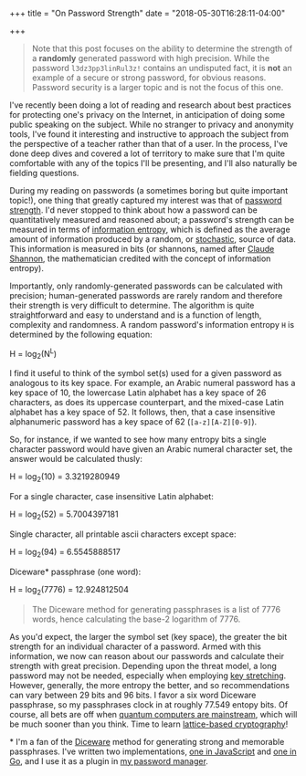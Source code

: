+++
title = "On Password Strength"
date = "2018-05-30T16:28:11-04:00"

+++

> Note that this post focuses on the ability to determine the strength of a **randomly** generated password with high precision.  While the password `l3dz3pp3linRul3z!` contains an undisputed fact, it is **not** an example of a secure or strong password, for obvious reasons.  Password security is a larger topic and is not the focus of this one.

I've recently been doing a lot of reading and research about best practices for protecting one's privacy on the Internet, in anticipation of doing some public speaking on the subject.  While no stranger to privacy and anonymity tools, I've found it interesting and instructive to approach the subject from the perspective of a teacher rather than that of a user.  In the process, I've done deep dives and covered a lot of territory to make sure that I'm quite comfortable with any of the topics I'll be presenting, and I'll also naturally be fielding questions.

During my reading on passwords (a sometimes boring but quite important topic!), one thing that greatly captured my interest was that of [password strength].  I'd never stopped to think about how a password can be quantitatively measured and reasoned about; a password's strength can be measured in terms of [information entropy], which is defined as the average amount of information produced by a random, or [stochastic], source of data.  This information is measured in bits (or shannons, named after [Claude Shannon], the mathematician credited with the concept of information entropy).

Importantly, only randomly-generated passwords can be calculated with precision; human-generated passwords are rarely random and therefore their strength is very difficult to determine.  The algorithm is quite straightforward and easy to understand and is a function of length, complexity and randomness.  A random password's information entropy `H` is determined by the following equation:

H = log<sub>2</sub>(N<sup>L</sup>)

I find it useful to think of the symbol set(s) used for a given password as analogous to its key space.  For example, an Arabic numeral password has a key space of 10, the lowercase Latin alphabet has a key space of 26 characters, as does its uppercase counterpart, and the mixed-case Latin alphabet has a key space of 52.  It follows, then, that a case insensitive alphanumeric password has a key space of 62 (`[a-z][A-Z][0-9]`).

So, for instance, if we wanted to see how many entropy bits a single character password would have given an Arabic numeral character set, the answer would be calculated thusly:

H = log<sub>2</sub>(10) = 3.3219280949

For a single character, case insensitive Latin alphabet:

H = log<sub>2</sub>(52) = 5.7004397181

Single character, all printable ascii characters except space:

H = log<sub>2</sub>(94) = 6.5545888517

Diceware\* passphrase (one word):

H = log<sub>2</sub>(7776) = 12.924812504

> The Diceware method for generating passphrases is a list of 7776 words, hence calculating the base-2 logarithm of 7776.

As you'd expect, the larger the symbol set (key space), the greater the bit strength for an individual character of a password.  Armed with this information, we now can reason about our passwords and calculate their strength with great precision.  Depending upon the threat model, a long password may not be needed, especially when employing [key stretching].  However, generally, the more entropy the better, and so recommendations can vary between 29 bits and 96 bits.  I favor a six word Diceware passphrase, so my passphrases clock in at roughly 77.549 entopy bits.  Of course, all bets are off when [quantum computers are mainstream], which will be much sooner than you think.  Time to learn [lattice-based cryptography]!

\* I'm a fan of the [Diceware] method for generating strong and memorable passphrases.  I've written two implementations, [one in JavaScript] and [one in Go], and I use it as a plugin in [my password manager].

[password strength]: https://en.wikipedia.org/wiki/Password_strength
[information entropy]: https://en.wikipedia.org/wiki/Information_entropy
[stochastic]: https://en.wikipedia.org/wiki/Stochastic
[Claude Shannon]: https://en.wikipedia.org/wiki/Claude_Shannon
[base-2 logarithm]: https://en.wikipedia.org/wiki/Binary_logarithm
[key stretching]: https://en.wikipedia.org/wiki/Key_stretching
[quantum computers are mainstream]: https://www.cnbc.com/2018/03/30/ibm-sees-quantum-computing-going-mainstream-within-five-years.html
[lattice-based cryptography]: https://en.wikipedia.org/wiki/Lattice-based_cryptography
[Diceware]: https://en.wikipedia.org/wiki/Diceware
[one in JavaScript]: https://github.com/btoll/onf-diceware
[one in Go]: https://github.com/btoll/diceware
[my password manager]: https://github.com/btoll/stymie-go


